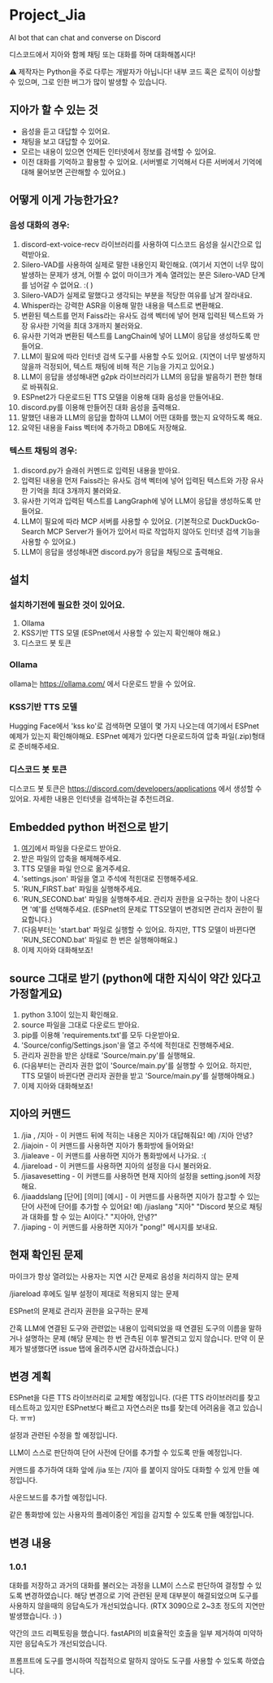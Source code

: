 # Project_Jia
AI bot that can chat and converse on Discord

디스코드에서 지아와 함께 채팅 또는 대화를 하며 대화해봅시다!

⚠️ 제작자는 Python을 주로 다루는 개발자가 아닙니다! 내부 코드 혹은 로직이 이상할 수 있으며, 그로 인한 버그가 많이 발생할 수 있습니다.

## 지아가 할 수 있는 것

- 음성을 듣고 대답할 수 있어요.
- 채팅을 보고 대답할 수 있어요.
- 모르는 내용이 있으면 언제든 인터넷에서 정보를 검색할 수 있어요.
- 이전 대화를 기억하고 활용할 수 있어요. (서버별로 기억해서 다른 서버에서 기억에 대해 물어보면 곤란해할 수 있어요.)

## 어떻게 이게 가능한가요?

### 음성 대화의 경우:

1. discord-ext-voice-recv 라이브러리를 사용하여 디스코드 음성을 실시간으로 입력받아요.
2. Silero-VAD를 사용하여 실제로 말한 내용인지 확인해요. (여기서 지연이 너무 많이 발생하는 문제가 생겨, 어쩔 수 없이 마이크가 계속 열려있는 분은 Silero-VAD 단계를 넘어갈 수 없어요. :( )
3. Silero-VAD가 실제로 말했다고 생각되는 부분을 적당한 여유를 남겨 잘라내요.
4. Whisper라는 강력한 ASR을 이용해 말한 내용을 텍스트로 변환해요.
5. 변환된 텍스트를 먼저 Faiss라는 유사도 검색 벡터에 넣어 현재 입력된 텍스트와 가장 유사한 기억을 최대 3개까지 불러와요.
6. 유사한 기억과 변환된 텍스트를 LangChain에 넣어 LLM이 응답을 생성하도록 만들어요.
7. LLM이 필요에 따라 인터넷 검색 도구를 사용할 수도 있어요. (지연이 너무 발생하지 않을까 걱정되어, 텍스트 채팅에 비해 적은 기능을 가지고 있어요.)
8. LLM이 응답을 생성해내면 g2pk 라이브러리가 LLM의 응답을 발음하기 편한 형태로 바꿔줘요.
9. ESPnet2가 다운로드된 TTS 모델을 이용해 대화 음성을 만들어내요.
10. discord.py를 이용해 만들어진 대화 음성을 출력해요.
11. 말했던 내용과 LLM의 응답을 합하여 LLM이 어떤 대화를 했는지 요약하도록 해요.
12. 요약된 내용을 Faiss 벡터에 추가하고 DB에도 저장해요.


### 텍스트 채팅의 경우:

1. discord.py가 슬래쉬 커멘드로 입력된 내용을 받아요.
2. 입력된 내용을 먼저 Faiss라는 유사도 검색 벡터에 넣어 입력된 텍스트와 가장 유사한 기억을 최대 3개까지 불러와요.
3. 유사한 기억과 입력된 텍스트를 LangGraph에 넣어 LLM이 응답을 생성하도록 만들어요.
4. LLM이 필요에 따라 MCP 서버를 사용할 수 있어요. (기본적으로 DuckDuckGo-Search MCP Server가 들어가 있어서 따로 작업하지 않아도 인터넷 검색 기능을 사용할 수 있어요.)
5. LLM이 응답을 생성해내면 discord.py가 응답을 채팅으로 출력해요.


## 설치

### 설치하기전에 필요한 것이 있어요.

1. Ollama
2. KSS기반 TTS 모델 (ESPnet에서 사용할 수 있는지 확인해야 해요.)
3. 디스코드 봇 토큰

### Ollama

ollama는 https://ollama.com/ 에서 다운로드 받을 수 있어요.

### KSS기반 TTS 모델

Hugging Face에서 'kss ko'로 검색하면 모델이 몇 가지 나오는데 여기에서 ESPnet 예제가 있는지 확인해야해요. ESPnet 예제가 있다면 다운로드하여 압축 파일(.zip)형태로 준비해주세요.

### 디스코드 봇 토큰

디스코드 봇 토큰은 https://discord.com/developers/applications 에서 생성할 수 있어요. 자세한 내용은 인터넷을 검색하는걸 추천드려요.

## Embedded python 버전으로 받기

1. [여기](https://github.com/Trace-0/Project_Jia/releases/tag/v1.0.1)에서 파일을 다운로드 받아요.
2. 받은 파일의 압축을 해제해주세요.
3. TTS 모델을 파일 안으로 옮겨주세요.
4. 'settings.json' 파일을 열고 주석에 적힌대로 진행해주세요.
5. 'RUN_FIRST.bat' 파일을 실행해주세요.
6. 'RUN_SECOND.bat' 파일을 실행해주세요. 관리자 권한을 요구하는 창이 나온다면 '예'를 선택해주세요. (ESPnet의 문제로 TTS모델이 변경되면 관리자 권한이 필요합니다.)
7. (다음부터는 'start.bat' 파일로 실행할 수 있어요. 하지만, TTS 모델이 바뀐다면 'RUN_SECOND.bat' 파일로 한 번은 실행해야해요.)
8. 이제 지아와 대화해보죠!

## source 그대로 받기 (python에 대한 지식이 약간 있다고 가정할게요)

1. python 3.10이 있는지 확인해요.
2. source 파일을 그대로 다운로드 받아요.
3. pip를 이용해 'requirements.txt'를 모두 다운받아요.
4. 'Source/config/Settings.json'을 열고 주석에 적힌대로 진행해주세요.
5. 관리자 권한을 받은 상태로 'Source/main.py'를 실행해요.
6. (다음부터는 관리자 권한 없이 'Source/main.py'를 실행할 수 있어요. 하지만, TTS 모델이 바뀐다면 관리자 권한을 받고 'Source/main.py'를 실행해야해요.)
7. 이제 지아와 대화해보죠!


## 지아의 커맨드

1. /jia ,  /지아                    -  이 커맨드 뒤에 적히는 내용은 지아가 대답해줘요! 예) /지아 안녕?
2. /jiajoin                         -  이 커맨드를 사용하면 지아가 통화방에 들어와요!
3. /jialeave                        -  이 커맨드를 사용하면 지아가 통화방에서 나가요. :(
4. /jiareload                       -  이 커맨드를 사용하면 지아의 설정을 다시 불러와요.
5. /jiasavesetting                  -  이 커맨드를 사용하면 현재 지아의 설정을 setting.json에 저장해요.
6. /jiaaddslang [단어] [의미] [예시] -  이 커맨드를 사용하면 지아가 참고할 수 있는 단어 사전에 단어를 추가할 수 있어요! 예) /jiaslang "지아" "Discord 봇으로 채팅과 대화를 할 수 있는 AI이다." "지아야, 안녕?"
7. /jiaping                         -  이 커맨드를 사용하면 지아가 "pong!" 메시지를 보내요.


## 현재 확인된 문제

마이크가 항상 열려있는 사용자는 지연 시간 문제로 음성을 처리하지 않는 문제

/jiareload 후에도 일부 설정이 제대로 적용되지 않는 문제

ESPnet의 문제로 관리자 권한을 요구하는 문제

간혹 LLM에 연결된 도구와 관련없는 내용이 입력되었을 때 연결된 도구의 이름을 말하거나 설명하는 문제
(해당 문제는 한 번 관측된 이후 발견되고 있지 않습니다. 만약 이 문제가 발생했다면 issue 탭에 올려주시면 감사하겠습니다.)


## 변경 계획

ESPnet을 다른 TTS 라이브러리로 교체할 예정입니다.
(다른 TTS 라이브러리를 찾고 테스트하고 있지만 ESPnet보다 빠르고 자연스러운 tts를 찾는데 어려움을 겪고 있습니다. ㅠㅠ)

설정과 관련된 수정을 할 예정입니다.

LLM이 스스로 판단하여 단어 사전에 단어를 추가할 수 있도록 만들 예정입니다.

커맨드를 추가하여 대화 앞에 /jia 또는 /지아 를 붙이지 않아도 대화할 수 있게 만들 예정입니다.

사운드보드를 추가할 예정입니다.

같은 통화방에 있는 사용자의 플레이중인 게임을 감지할 수 있도록 만들 예정입니다.


## 변경 내용

### 1.0.1

대화를 저장하고 과거의 대화를 불러오는 과정을 LLM이 스스로 판단하여 결정할 수 있도록 변경하였습니다.
해당 변경으로 기억 관련된 문제 대부분이 해결되었으며 도구를 사용하지 않을때의 응답속도가 개선되었습니다. (RTX 3090으로 2~3초 정도의 지연만 발생했습니다. :) )

약간의 코드 리펙토링을 했습니다.
fastAPI의 비효율적인 호출을 일부 제거하여 미약하지만 응답속도가 개선되었습니다.

프롬프트에 도구를 명시하여 직접적으로 말하지 않아도 도구를 사용할 수 있도록 하였습니다.
